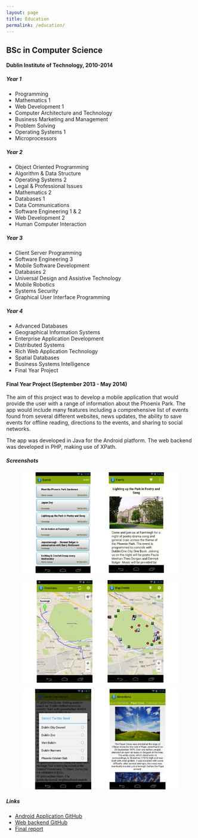 ```yaml
---
layout: page
title: Education
permalink: /education/
---
```


## BSc in Computer Science 
#### Dublin Institute of Technology, 2010-2014

<a id="yearone"></a>
##### Year 1
* Programming
* Mathematics 1
* Web Development 1
* Computer Architecture and Technology 
* Business Marketing and Management 
* Problem Solving
* Operating Systems 1
* Microprocessors

<a id="yeartwo"></a>
##### Year 2
* Object Oriented Programming
* Algorithm & Data Structure
* Operating Systems 2
* Legal & Professional Issues
* Mathematics 2
* Databases 1
* Data Communications
* Software Engineering 1 & 2
* Web Development 2
* Human Computer Interaction

<a id="yearthree"></a>
##### Year 3
* Client Server Programming
* Software Engineering 3
* Mobile Software Development
* Databases 2
* Universal Design and Assistive Technology
* Mobile Robotics
* Systems Security
* Graphical User Interface Programming
 
<a id="yearfour"></a>
##### Year 4
* Advanced Databases
* Geographical Information Systems
* Enterprise Application Development
* Distributed Systems
* Rich Web Application Technology
* Spatial Databases
* Business Systems Intelligence
* Final Year Project


<a id="fyp"></a>
#### Final Year Project (September 2013 - May 2014)
The aim of this project was to develop a mobile application that would provide the user with a range of information about the Phoenix Park. The app would include many features including a comprehensive list of events found from several different websites, news updates, the ability to save events for offline reading, directions to the events, and sharing to social networks.

The app was developed in Java for the Android platform. The web backend was developed in PHP, making use of XPath.

##### Screenshots
<figure>
    <img src="/images/education/pp_app_screens1.png" alt="Viewing events" class="image-single" />
</figure>
<figure>
    <img src="/images/education/pp_app_screens2.png" alt="Directions and mapping events" class="image-single" />
</figure>
<figure>
    <img src="/images/education/pp_app_screens3.png" alt="Places and social media" class="image-single" />
</figure>

##### Links
* [Android Application GitHub][appgit]
* [Web backend GitHub][webgit]
* [Final report][finrep]

[appgit]:https://github.com/colmulhall/final-year-project-app
[webgit]:https://github.com/colmulhall/FYP-Web-Coding
[finrep]:https://drive.google.com/open?id=0B2Kg2nBFVkbSci1OeWhnQ21RUXM
